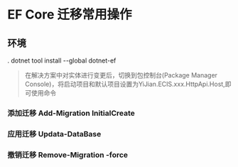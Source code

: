 # EF Core 迁移常用操作
## 环境
. dotnet tool install --global dotnet-ef
> 在解决方案中对实体进行变更后，切换到包控制台(Package Manager Console)，将启动项目和默认项目设置为YiJian.ECIS.xxx.HttpApi.Host,即可使用命令
### 添加迁移 Add-Migration InitialCreate
### 应用迁移 Updata-DataBase
### 撤销迁移 Remove-Migration -force